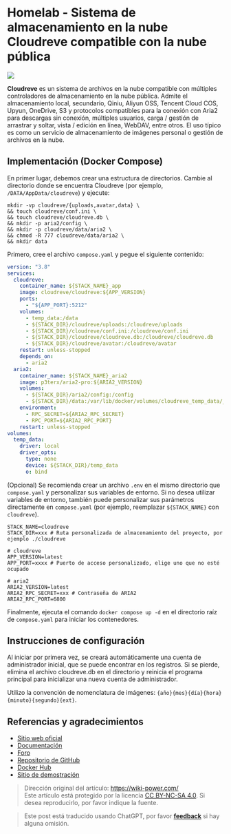 # Homelab - Sistema de almacenamiento en la nube Cloudreve compatible con la nube pública

![](https://img.wiki-power.com/d/wiki-media/img/20230304195423.png)

**Cloudreve** es un sistema de archivos en la nube compatible con múltiples controladores de almacenamiento en la nube pública. Admite el almacenamiento local, secundario, Qiniu, Aliyun OSS, Tencent Cloud COS, Upyun, OneDrive, S3 y protocolos compatibles para la conexión con Aria2 para descargas sin conexión, múltiples usuarios, carga / gestión de arrastrar y soltar, vista / edición en línea, WebDAV, entre otros. El uso típico es como un servicio de almacenamiento de imágenes personal o gestión de archivos en la nube.

## Implementación (Docker Compose)

En primer lugar, debemos crear una estructura de directorios. Cambie al directorio donde se encuentra Cloudreve (por ejemplo, `/DATA/AppData/cloudreve`) y ejecute:

```shell
mkdir -vp cloudreve/{uploads,avatar,data} \
&& touch cloudreve/conf.ini \
&& touch cloudreve/cloudreve.db \
&& mkdir -p aria2/config \
&& mkdir -p cloudreve/data/aria2 \
&& chmod -R 777 cloudreve/data/aria2 \
&& mkdir data
```

Primero, cree el archivo `compose.yaml` y pegue el siguiente contenido:

```yaml title="compose.yaml"
version: "3.8"
services:
  cloudreve:
    container_name: ${STACK_NAME}_app
    image: cloudreve/cloudreve:${APP_VERSION}
    ports:
      - "${APP_PORT}:5212"
    volumes:
      - temp_data:/data
      - ${STACK_DIR}/cloudreve/uploads:/cloudreve/uploads
      - ${STACK_DIR}/cloudreve/conf.ini:/cloudreve/conf.ini
      - ${STACK_DIR}/cloudreve/cloudreve.db:/cloudreve/cloudreve.db
      - ${STACK_DIR}/cloudreve/avatar:/cloudreve/avatar
    restart: unless-stopped
    depends_on:
      - aria2
  aria2:
    container_name: ${STACK_NAME}_aria2
    image: p3terx/aria2-pro:${ARIA2_VERSION}
    volumes:
      - ${STACK_DIR}/aria2/config:/config
      - ${STACK_DIR}/data:/var/lib/docker/volumes/cloudreve_temp_data/_data
    environment:
      - RPC_SECRET=${ARIA2_RPC_SECRET}
      - RPC_PORT=${ARIA2_RPC_PORT}
    restart: unless-stopped
volumes:
  temp_data:
    driver: local
    driver_opts:
      type: none
      device: ${STACK_DIR}/temp_data
      o: bind
```

(Opcional) Se recomienda crear un archivo `.env` en el mismo directorio que `compose.yaml` y personalizar sus variables de entorno. Si no desea utilizar variables de entorno, también puede personalizar sus parámetros directamente en `compose.yaml` (por ejemplo, reemplazar `${STACK_NAME}` con `cloudreve`).

```dotenv title=".env"
STACK_NAME=cloudreve
STACK_DIR=xxx # Ruta personalizada de almacenamiento del proyecto, por ejemplo ./cloudreve

# cloudreve
APP_VERSION=latest
APP_PORT=xxxx # Puerto de acceso personalizado, elige uno que no esté ocupado

# aria2
ARIA2_VERSION=latest
ARIA2_RPC_SECRET=xxx # Contraseña de ARIA2
ARIA2_RPC_PORT=6800
```

Finalmente, ejecuta el comando `docker compose up -d` en el directorio raíz de `compose.yaml` para iniciar los contenedores.

## Instrucciones de configuración

Al iniciar por primera vez, se creará automáticamente una cuenta de administrador inicial, que se puede encontrar en los registros. Si se pierde, elimina el archivo cloudreve.db en el directorio y reinicia el programa principal para inicializar una nueva cuenta de administrador.

Utilizo la convención de nomenclatura de imágenes: `{año}{mes}{día}{hora}{minuto}{segundo}{ext}`.

## Referencias y agradecimientos

- [Sitio web oficial](https://docs.cloudreve.org/)
- [Documentación](https://docs.cloudreve.org/getting-started/install#docker-compose)
- [Foro](https://forum.cloudreve.org/)
- [Repositorio de GitHub](https://github.com/cloudreve/Cloudreve)
- [Docker Hub](https://hub.docker.com/r/cloudreve/cloudreve)
- [Sitio de demostración](https://demo.cloudreve.org/)

> Dirección original del artículo: <https://wiki-power.com/>  
> Este artículo está protegido por la licencia [CC BY-NC-SA 4.0](https://creativecommons.org/licenses/by/4.0/deed.zh). Si desea reproducirlo, por favor indique la fuente.

> Este post está traducido usando ChatGPT, por favor [**feedback**](https://github.com/linyuxuanlin/Wiki_MkDocs/issues/new) si hay alguna omisión.

